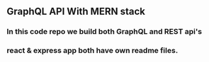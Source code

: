 ## GraphQL API With MERN stack
### In this code repo we build both GraphQL and REST api's
### react & express app both have own readme files.
